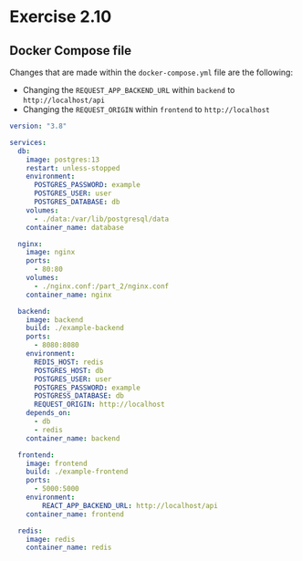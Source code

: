 # Exercise 2.10

## Docker Compose file

Changes that are made within the ``docker-compose.yml`` file are the following:

- Changing the ``REQUEST_APP_BACKEND_URL`` within ``backend`` to ``http://localhost/api``
- Changing the ``REQUEST_ORIGIN`` within ``frontend`` to ``http://localhost``

```yml
version: "3.8"

services:
  db:
    image: postgres:13
    restart: unless-stopped
    environment:
      POSTGRES_PASSWORD: example
      POSTGRES_USER: user
      POSTGRES_DATABASE: db
    volumes:
      - ./data:/var/lib/postgresql/data
    container_name: database

  nginx:
    image: nginx
    ports:
      - 80:80
    volumes:
      - ./nginx.conf:/part_2/nginx.conf
    container_name: nginx

  backend:
    image: backend
    build: ./example-backend
    ports:
      - 8080:8080
    environment:
      REDIS_HOST: redis
      POSTGRES_HOST: db
      POSTGRES_USER: user
      POSTGRES_PASSWORD: example
      POSTGRESS_DATABASE: db
      REQUEST_ORIGIN: http://localhost
    depends_on:
      - db
      - redis
    container_name: backend

  frontend:
    image: frontend
    build: ./example-frontend
    ports:
      - 5000:5000
    environment: 
        REACT_APP_BACKEND_URL: http://localhost/api
    container_name: frontend

  redis:
    image: redis
    container_name: redis
```
